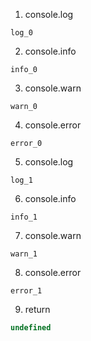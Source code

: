 1. console.log
```console
log_0
```

2. console.info
```console
info_0
```

3. console.warn
```console
warn_0
```

4. console.error
```console
error_0
```

5. console.log
```console
log_1
```

6. console.info
```console
info_1
```

7. console.warn
```console
warn_1
```

8. console.error
```console
error_1
```

9. return
```js
undefined
```